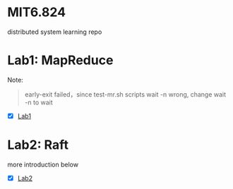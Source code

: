 # MIT6.824
distributed system learning repo

# Lab1: MapReduce
Note:
> early-exit failed，since test-mr.sh scripts wait -n wrong, change wait -n to wait
- [x] [Lab1](docs/lab1.md)

# Lab2: Raft
more introduction below
- [x] [Lab2](docs/lab2.md)